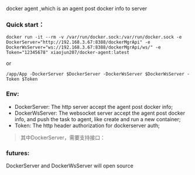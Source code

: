 docker agent ,which is an agent post docker info to server

### Quick start：
```
docker run -it --rm -v /var/run/docker.sock:/var/run/docker.sock -e DockerServer="http://192.168.3.67:8388/dockerMgrApi" -e DockerWsServer="ws://192.168.3.67:8388/dockerMgrApi/ws/" -e Token="12345678" xiaojun207/docker-agent:latest
```

or
```
/app/App -DockerServer $DockerServer -DockerWsServer $DockerWsServer -Token $Token
```


### Env:
- DockerServer: The http server accept the agent post docker info;
- DockerWsServer: The websocket server accept the agent post docker info, and push the task to agent, like create and run a new container;
- Token: The http header authorization for dockerserver auth;

> 其中DockerServer，需要支持接口：
> 


### futures:
DockerServer and DockerWsServer will open source
